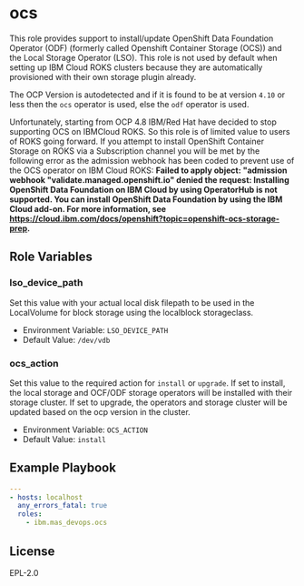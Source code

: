 ocs
===

This role provides support to install/update OpenShift Data Foundation Operator (ODF) (formerly called Openshift Container Storage (OCS)) and the Local Storage Operator (LSO). This role is not used by default when setting up IBM Cloud ROKS clusters because they are automatically provisioned with their own storage plugin already.

The OCP Version is autodetected and if it is found to be at version `4.10` or less then the `ocs` operator is used, else the `odf` operator is used.

Unfortunately, starting from OCP 4.8 IBM/Red Hat have decided to stop supporting OCS on IBMCloud ROKS.  So this role is of limited value to users of ROKS going forward.  If you attempt to install OpenShift Container Storage on ROKS via a Subscription channel you will be met by the following error as the admission webhook has been coded to prevent use of the OCS operator on IBM Cloud ROKS: **Failed to apply object: "admission webhook "validate.managed.openshift.io" denied the request: Installing OpenShift Data Foundation on IBM Cloud by using OperatorHub is not supported. You can install OpenShift Data Foundation by using the IBM Cloud add-on. For more information, see https://cloud.ibm.com/docs/openshift?topic=openshift-ocs-storage-prep.**

Role Variables
--------------

### lso_device_path
Set this value with your actual local disk filepath to be used in the LocalVolume for block storage using the localblock storageclass.

- Environment Variable: `LSO_DEVICE_PATH`
- Default Value: `/dev/vdb`

### ocs_action
Set this value to the required action for `install` or `upgrade`. If set to install, the local storage and OCF/ODF storage operators will be installed with their storage cluster. If set to upgrade, the operators and storage cluster will be updated based on the ocp version in the cluster.

- Environment Variable: `OCS_ACTION`
- Default Value: `install`


Example Playbook
----------------

```yaml
---
- hosts: localhost
  any_errors_fatal: true
  roles:
    - ibm.mas_devops.ocs
```

License
-------

EPL-2.0
